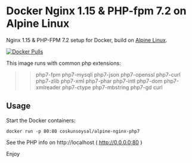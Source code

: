 Docker Nginx 1.15 & PHP-fpm 7.2 on Alpine Linux
==============================================
Nginx 1.15 & PHP-FPM 7.2 setup for Docker, build on [Alpine Linux](http://www.alpinelinux.org/).

[![Docker Pulls](https://img.shields.io/docker/pulls/coskunsoysal/alpine-nginx-php7.svg)](https://hub.docker.com/r/coskunsoysal/alpine-nginx-php7/)

This image runs with common php extensions:
>>   php7-fpm php7-mysqli php7-json php7-openssl php7-curl 
>>   php7-zlib php7-xml php7-phar php7-intl php7-dom php7-xmlreader php7-ctype 
>>   php7-mbstring php7-gd curl


Usage
-----
Start the Docker containers:

    docker run -p 80:80 coskunsoysal/alpine-nginx-php7

See the PHP info on http://localhost ( http://0.0.0.0:80 )

Enjoy
